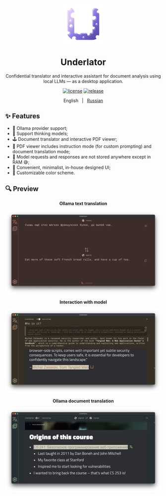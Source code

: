 <p align="center">
    <img src="./logo.png" width="128" height="128">
</p>

<h1 align="center">Underlator</h1>

<div align="center">

Confidential translator and interactive assistant for document analysis using local LLMs — as a desktop application.

[![license][license-image]][license-url]
[![release][release-image]][release-url]

English &nbsp;&nbsp;|&nbsp;&nbsp; [Russian](README_RU.md)

[license-image]: https://img.shields.io/badge/license-MIT-7D6EDE.svg

[license-url]: https://github.com/Sengeer/underlator/blob/main/LICENSE

[release-image]: https://img.shields.io/github/v/release/underlator/underlator.svg

[release-url]: https://github.com/Sengeer/underlator/releases/latest

</div>

## ✨ Features

- 🦙 Ollama provider support;
- 🤔 Support thinking models;
- 🕹️ Document translator and interactive PDF viewer;
- 📄 PDF viewer includes instruction mode (for custom prompting) and document translation mode;
- 🤫 Model requests and responses are not stored anywhere except in RAM 😅;
- 📲 Convenient, minimalist, in-house designed UI;
- 🎨 Customizable color scheme.

## 🔍 Preview

<div align="center">

**Ollama text translation**

![ollama_text_translation](screenshots/ollama_text_translation.png)

**Interaction with model**

![interaction_with_model](screenshots/interaction_with_model.png)

**Ollama document translation**

![ollama_document_translation](screenshots/ollama_document_translation.png)

</div>